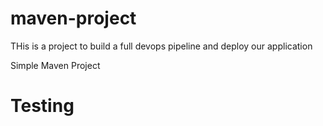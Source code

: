 # maven-project
THis is a project to build a full devops pipeline and deploy our application

Simple Maven Project
# Testing
